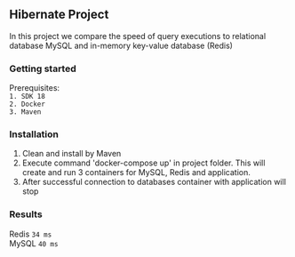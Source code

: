 ## Hibernate Project

In this project we compare the speed of query 
executions to relational database MySQL and 
in-memory key-value database (Redis)

### Getting started
Prerequisites:
<br>
`1. SDK 18`
<br>
`2. Docker`
<br>
`3. Maven`

### Installation
1. Clean and install by Maven
2. Execute command 'docker-compose up' in project 
folder. This will create and run 3 containers for MySQL, Redis and application.
3. After successful connection to databases container with application will stop

### Results
Redis `34 ms`
<br>
MySQL `40 ms`
